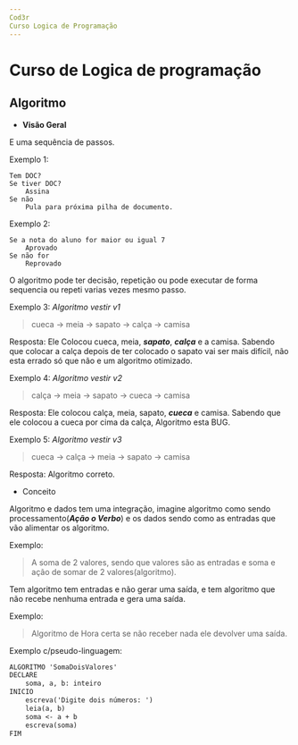 ```yaml
---
Cod3r
Curso Logica de Programação
---
```

# Curso de Logica de programação

## Algoritmo

- **Visão Geral**

E uma sequência de passos.

Exemplo 1:

```text
Tem DOC?
Se tiver DOC?
    Assina
Se não
    Pula para próxima pilha de documento.
```

Exemplo 2:

```text
Se a nota do aluno for maior ou igual 7
    Aprovado
Se não for
    Reprovado
```

O algoritmo pode ter decisão, repetição ou pode executar de forma sequencia ou repeti varias vezes mesmo passo.

Exemplo 3: *Algoritmo vestir v1*

> cueca -> meia -> sapato -> calça -> camisa

Resposta: Ele Colocou cueca, meia, ***sapato***, ***calça*** e a camisa. Sabendo que colocar a calça depois de ter colocado o sapato vai ser mais difícil, não esta errado só que não e um algoritmo otimizado.

Exemplo 4: *Algoritmo vestir v2*

> calça -> meia -> sapato -> cueca -> camisa

Resposta: Ele colocou calça, meia, sapato, ***cueca*** e camisa. Sabendo que ele colocou a cueca por cima da calça, Algoritmo esta BUG.

Exemplo 5: *Algoritmo vestir v3*

> cueca -> calça -> meia -> sapato -> camisa

Resposta: Algoritmo correto.

- Conceito

Algoritmo e dados tem uma integração, imagine algoritmo como sendo processamento(***Ação o Verbo***) e os dados sendo como as entradas que vão alimentar os algoritmo.

Exemplo:
> A soma de 2 valores, sendo que valores são as entradas e soma e ação de somar de 2 valores(algoritmo).

Tem algoritmo tem entradas e não gerar uma saída, e tem algoritmo que não recebe nenhuma entrada e gera uma saída.

Exemplo:
> Algoritmo de Hora certa se não receber nada ele devolver uma saída.

Exemplo c/pseudo-linguagem:

```txt
ALGORITMO 'SomaDoisValores'
DECLARE
    soma, a, b: inteiro
INICIO
    escreva('Digite dois números: ')
    leia(a, b)
    soma <- a + b
    escreva(soma)
FIM
```

